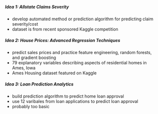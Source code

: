 ##### Idea 1: Allstate Claims Severity
* develop automated method or prediction algorithm for predicting claim severity/cost
* dataset is from recent sponsored Kaggle competition

##### Idea 2: House Prices: Advanced Regression Techniques
* predict sales prices and practice feature engineering, random forests, and gradient boosting
* 79 explanatory variables describing aspects of residential homes in Ames, Iowa
* Ames Housing dataset featured on Kaggle

##### Idea 3: Loan Prediction Analytics
* build prediction algorithm to predict home loan approval
* use 12 varibales from loan applications to predict loan approval
* probably too basic